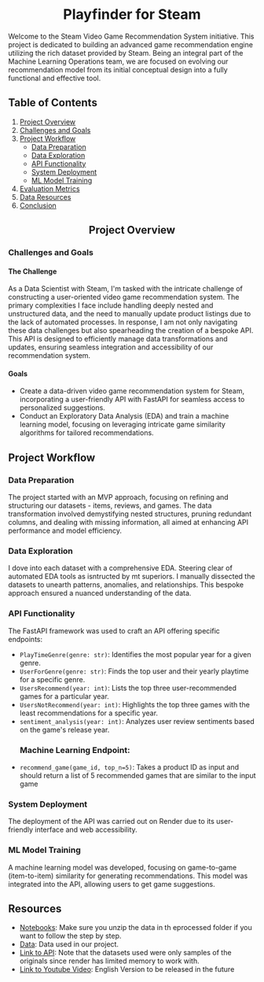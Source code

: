# <center>Playfinder for Steam</center>

Welcome to the Steam Video Game Recommendation System initiative. This project is dedicated to building an advanced game recommendation engine utilizing the rich dataset provided by Steam. Being an integral part of the Machine Learning Operations team, we are focused on evolving our recommendation model from its initial conceptual design into a fully functional and effective tool.


## Table of Contents
1. [Project Overview](#project-overview)
2. [Challenges and Goals](#challenges-and-goals)
3. [Project Workflow](#project-workflow)
    - [Data Preparation](#data-preparation)
    - [Data Exploration](#data-exploration)
    - [API Functionality](#api-functionality)
    - [System Deployment](#system-deployment)
    - [ML Model Training](#ml-model-training)
4. [Evaluation Metrics](#evaluation-metrics)
5. [Data Resources](#data-resources)
6. [Conclusion](#conclusion)

## <center>Project Overview</center>

### Challenges and Goals

#### The Challenge

As a Data Scientist with Steam, I'm tasked with the intricate challenge of constructing a user-oriented video game recommendation system. The primary complexities I face include handling deeply nested and unstructured data, and the need to manually update product listings due to the lack of automated processes. In response, I am not only navigating these data challenges but also spearheading the creation of a bespoke API. This API is designed to efficiently manage data transformations and updates, ensuring seamless integration and accessibility of our recommendation system.


#### Goals
- Create a data-driven video game recommendation system for Steam, incorporating a user-friendly API with FastAPI for seamless access to personalized suggestions.
- Conduct an Exploratory Data Analysis (EDA) and train a machine learning model, focusing on leveraging intricate game similarity algorithms for tailored recommendations.

## Project Workflow

### Data Preparation
The project started with an MVP approach, focusing on refining and structuring our datasets - items, reviews, and games. The data transformation involved demystifying nested structures, pruning redundant columns, and dealing with missing information, all aimed at enhancing API performance and model efficiency.

### Data Exploration
I dove into each dataset with a comprehensive EDA. Steering clear of automated EDA tools as isntructed by mt superiors. I manually dissected the datasets to unearth patterns, anomalies, and relationships. This bespoke approach ensured a nuanced understanding of the data.

### API Functionality
The FastAPI framework was used to craft an API offering specific endpoints:
- `PlayTimeGenre(genre: str)`: Identifies the most popular year for a given genre.
- `UserForGenre(genre: str)`: Finds the top user and their yearly playtime for a specific genre.
- `UsersRecommend(year: int)`: Lists the top three user-recommended games for a particular year.
- `UsersNotRecommend(year: int)`: Highlights the top three games with the least recommendations for a specific year.
- `sentiment_analysis(year: int)`: Analyzes user review sentiments based on the game's release year.
  ### Machine Learning Endpoint:
- `recommend_game(game_id, top_n=5)`: Takes a product ID as input and should return a list of 5 recommended games that are similar to the input game


### System Deployment
The deployment of the API was carried out on Render due to its user-friendly interface and web accessibility.

### ML Model Training
A machine learning model was developed, focusing on game-to-game (item-to-item) similarity for generating recommendations. This model was integrated into the API, allowing users to get game suggestions.

## Resources
- [Notebooks](https://github.com/SebasArmijo/Playfinder-for-Steam/tree/master/notebooks): Make sure you unzip the data in th eprocessed folder if you want to follow the step by step.
- [Data](https://github.com/SebasArmijo/Playfinder-for-Steam/tree/master/data): Data used in our project.
- [Link to API](https://playfinder-for-steam.onrender.com/docs): Note that the datasets used were only samples of the originals since render has limited memory to work with.
- [Link to Youtube Video](https://youtu.be/vYkDlZO0wgA): English Version to be released in the future

